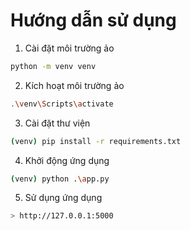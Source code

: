 # Hướng dẫn sử dụng

1. Cài đặt môi trường ảo

```bash
python -m venv venv
```

2. Kích hoạt môi trường ảo

```bash
.\venv\Scripts\activate
```

3. Cài đặt thư viện

```bash
(venv) pip install -r requirements.txt
```

4. Khởi động ứng dụng

```bash
(venv) python .\app.py
```

5. Sử dụng ứng dụng

```bash
> http://127.0.0.1:5000
```
